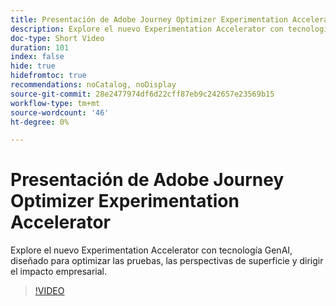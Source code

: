 ```yaml
---
title: Presentación de Adobe Journey Optimizer Experimentation Accelerator
description: Explore el nuevo Experimentation Accelerator con tecnología GenAI, diseñado para optimizar las pruebas, las perspectivas de superficie y dirigir el impacto empresarial.
doc-type: Short Video
duration: 101
index: false
hide: true
hidefromtoc: true
recommendations: noCatalog, noDisplay
source-git-commit: 28e2477974df6d22cff87eb9c242657e23569b15
workflow-type: tm+mt
source-wordcount: '46'
ht-degree: 0%

---
```



# Presentación de Adobe Journey Optimizer Experimentation Accelerator

Explore el nuevo Experimentation Accelerator con tecnología GenAI, diseñado para optimizar las pruebas, las perspectivas de superficie y dirigir el impacto empresarial.

<!-- 62_S531_3442531_100_introducing-the-adobe-journey-optimizer-experimentation-accelerator -->
>[!VIDEO](https://video.tv.adobe.com/v/3458230/?learn=on&enablevpops=true)
